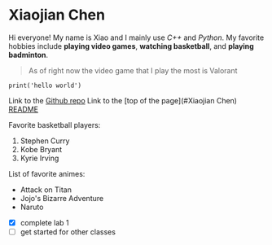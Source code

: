 # Xiaojian Chen

Hi everyone! My name is Xiao and I mainly use *C++* and *Python*. My favorite hobbies include **playing video games**, **watching basketball**, and **playing badminton**.
> As of right now the video game that I play the most is Valorant

```
print('hello world')
```

Link to the [Github repo](https://github.com/xiaojian1202/cse110_projects)
Link to the [top of the page](#Xiaojian Chen)
[README](README.md)

Favorite basketball players:
1. Stephen Curry
2. Kobe Bryant
3. Kyrie Irving

List of favorite animes:
- Attack on Titan
- Jojo's Bizarre Adventure
- Naruto

- [x] complete lab 1
- [ ] get started for other classes